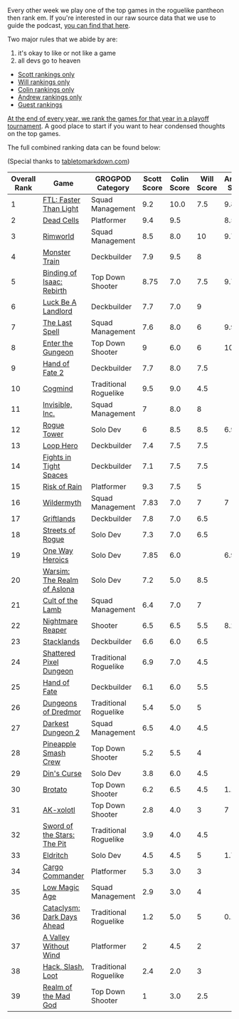 Every other week we play one of the top games in the roguelike pantheon then rank em. If you're interested in our raw source data that we use to guide the podcast, [you can find that here](https://github.com/ScottBurger/going_rogue_podcast/wiki/Roguelike-Steam-Dataset).

Two major rules that we abide by are: 
1. it's okay to like or not like a game
2. all devs go to heaven

* [Scott rankings only](https://docs.google.com/spreadsheets/d/1wf34T9sseGKv_VtQMcjRq6WuFWj33uU9cbU4oUlZGt8/edit#gid=1410426659)
* [Will rankings only](https://docs.google.com/spreadsheets/d/1wf34T9sseGKv_VtQMcjRq6WuFWj33uU9cbU4oUlZGt8/edit#gid=73210139)
* [Colin rankings only](https://docs.google.com/spreadsheets/d/1wf34T9sseGKv_VtQMcjRq6WuFWj33uU9cbU4oUlZGt8/edit#gid=2046262583)
* [Andrew rankings only](https://docs.google.com/spreadsheets/d/1wf34T9sseGKv_VtQMcjRq6WuFWj33uU9cbU4oUlZGt8/edit#gid=1897153161)
* [Guest rankings](https://docs.google.com/spreadsheets/d/1wf34T9sseGKv_VtQMcjRq6WuFWj33uU9cbU4oUlZGt8/edit#gid=847369508)

<!-- 
when finished:
* games that X liked more than Y
* games that X and Y agreed on perfectly
* top 'gems' = avg pod rank vs review rank
* top 'anti-gems' = avg pod rank vs review rank
-->

<!--
ongoing short lists (matching youtube playlists?):

top 3 most popular rogues
top 3 hidden gems
top 3 most widely disagreed on games (std dev)
-->

[At the end of every year, we rank the games for that year in a playoff tournament](https://grogpod.zone/tags/#omegabowl). A good place to start if you want to hear condensed thoughts on the top games.


The full combined ranking data can be found below:

(Special thanks to [tabletomarkdown.com](https://tabletomarkdown.com/convert-spreadsheet-to-markdown))

| Overall Rank | Game                                                                                | GROGPOD Category      | Scott Score | Colin Score | Will Score | Andrew Score | Avg Score | Median | Std Dev |
| ------------ | ----------------------------------------------------------------------------------- | --------------------- | ----------- | ----------- | ---------- | ------------ | --------- | ------ | ------- |
| 1            | [FTL: Faster Than Light](https://grogpod.zone/2022-12-07-ftl/)                      | Squad Management      | 9.2         | 10.0        | 7.5        | 9.8          | 9.13      | 10     | 1.14    |
| 2            | [Dead Cells](https://grogpod.zone/2023-11-22-dead_cells/)                           | Platformer            | 9.4         | 9.5         |            | 8.5          | 9.13      | 9      | 0.55    |
| 3            | [Rimworld](https://grogpod.zone/2023-10-25-rimworld/)                               | Squad Management      | 8.5         | 8.0         | 10         | 9.70         | 9.05      | 9      | 0.95    |
| 4            | [Monster Train](https://grogpod.zone/2023-05-24-monster_train/)                     | Deckbuilder           | 7.9         | 9.5         | 8          |              | 8.47      | 8      | 0.90    |
| 5            | [Binding of Isaac: Rebirth](https://grogpod.zone/2022-10-26-isaac/)                 | Top Down Shooter      | 8.75        | 7.0         | 7.5        | 9.7          | 8.24      | 8      | 1.22    |
| 6            | [Luck Be A Landlord](https://grogpod.zone/2023-08-02-landlord/)                     | Deckbuilder           | 7.7         | 7.0         | 9          |              | 7.90      | 8      | 1.01    |
| 7            | [The Last Spell](https://grogpod.zone/2023-08-16-the_last_spell/)                   | Squad Management      | 7.6         | 8.0         | 6          | 9.9          | 7.88      | 8      | 1.60    |
| 8            | [Enter the Gungeon](https://grogpod.zone/2023-07-04-gungeon/)                       | Top Down Shooter      | 9           | 6.0         | 6          | 10.0         | 7.75      | 8      | 2.06    |
| 9            | [Hand of Fate 2](https://grogpod.zone/2023-04-12-hand-of-fate/)                     | Deckbuilder           | 7.7         | 8.0         | 7.5        |              | 7.73      | 8      | 0.25    |
| 10           | [Cogmind](https://grogpod.zone/2023-03-15-cogmind/)                                 | Traditional Roguelike | 9.5         | 9.0         | 4.5        |              | 7.67      | 9      | 2.75    |
| 11           | [Invisible, Inc.](https://grogpod.zone/2023-01-04-invisible/)                       | Squad Management      | 7           | 8.0         | 8          |              | 7.67      | 8      | 0.58    |
| 12           | [Rogue Tower](https://grogpod.zone/2024-01-03-rogue-tower/)                         | Solo Dev              | 6           | 8.5         | 8.5        | 6.95         | 7.49      | 8      | 1.23    |
| 13           | [Loop Hero](https://grogpod.zone/2023-04-26-streets-of-rogue/)                      | Deckbuilder           | 7.4         | 7.5         | 7.5        |              | 7.47      | 8      | 0.06    |
| 14           | [Fights in Tight Spaces](https://grogpod.zone/2023-02-15-fits/)                     | Deckbuilder           | 7.1         | 7.5         | 7.5        |              | 7.37      | 8      | 0.23    |
| 15           | [Risk of Rain](https://grogpod.zone/2023-02-01-riskofrain/)                         | Platformer            | 9.3         | 7.5         | 5          |              | 7.27      | 8      | 2.16    |
| 16           | [Wildermyth](https://grogpod.zone/2024-01-17-wildermyth/)                           | Squad Management      | 7.83        | 7.0         | 7          | 7            | 7.21      | 7      | 0.41    |
| 17           | [Griftlands](https://grogpod.zone/2023-05-10-griftlands/)                           | Deckbuilder           | 7.8         | 7.0         | 6.5        |              | 7.10      | 7      | 0.66    |
| 18           | [Streets of Rogue](https://grogpod.zone/2023-04-26-streets-of-rogue/)               | Solo Dev              | 7.3         | 7.0         | 6.5        |              | 6.93      | 7      | 0.40    |
| 19           | [One Way Heroics](http://grogpod.zone/2023-09-13-one-way-heroics/)                  | Solo Dev              | 7.85        | 6.0         |            | 6.9          | 6.92      | 7      | 0.93    |
| 20           | [Warsim: The Realm of Aslona](https://grogpod.zone/2023-03-01-warsim/)              | Solo Dev              | 7.2         | 5.0         | 8.5        |              | 6.90      | 7      | 1.77    |
| 21           | [Cult of the Lamb](https://grogpod.zone/2023-07-19-cult-of-the-lamb/)               | Squad Management      | 6.4         | 7.0         | 7          |              | 6.80      | 7      | 0.35    |
| 22           | [Nightmare Reaper](https://grogpod.zone/2024-01-31-nightmare-reaper/)               | Shooter               | 6.5         | 6.5         | 5.5        | 8.2          | 6.68      | 7      | 1.12    |
| 23           | [Stacklands](https://grogpod.zone/2023-01-18-stacklands/)                           | Deckbuilder           | 6.6         | 6.0         | 6.5        |              | 6.37      | 7      | 0.32    |
| 24           | [Shattered Pixel Dungeon](https://grogpod.zone/2023-06-21-shattered-pixel-dungeon/) | Traditional Roguelike | 6.9         | 7.0         | 4.5        |              | 6.13      | 7      | 1.42    |
| 25           | [Hand of Fate](https://grogpod.zone/2023-04-12-hand-of-fate/)                       | Deckbuilder           | 6.1         | 6.0         | 5.5        |              | 5.87      | 6      | 0.32    |
| 26           | [Dungeons of Dredmor](https://grogpod.zone/2022-10-12-dredmor/)                     | Traditional Roguelike | 5.4         | 5.0         | 5          |              | 5.13      | 5      | 0.23    |
| 27           | [Darkest Dungeon 2](https://grogpod.zone/2023-06-07-darkest-dungeon-2/)             | Squad Management      | 6.5         | 4.0         | 4.5        |              | 5.00      | 5      | 1.32    |
| 28           | [Pineapple Smash Crew](https://grogpod.zone/2022-11-09-pineapple/)                  | Top Down Shooter      | 5.2         | 5.5         | 4          |              | 4.90      | 5      | 0.79    |
| 29           | [Din's Curse](https://grogpod.zone/2022-11-23-madgod/)                              | Solo Dev              | 3.8         | 6.0         | 4.5        |              | 4.77      | 5      | 1.12    |
| 30           | [Brotato](https://grogpod.zone/2023-08-16-the_last_spell/)                          | Top Down Shooter      | 6.2         | 6.5         | 4.5        | 1.1          | 4.58      | 5      | 2.48    |
| 31           | [AK-xolotl](https://grogpod.zone/2023-11-08-akxolotl/)                              | Top Down Shooter      | 2.8         | 4.0         | 3          | 7            | 4.20      | 4      | 1.94    |
| 32           | [Sword of the Stars: The Pit](https://grogpod.zone/2022-12-21-sots_the_pit/)        | Traditional Roguelike | 3.9         | 4.0         | 4.5        |              | 4.13      | 4      | 0.32    |
| 33           | [Eldritch](http://grogpod.zone/2023-08-30-eldritch/)                                | Solo Dev              | 4.5         | 4.5         | 5          | 1.7          | 3.92      | 5      | 1.52    |
| 34           | [Cargo Commander](https://grogpod.zone/2022-11-23-madgod/)                          | Platformer            | 5.3         | 3.0         | 3          |              | 3.77      | 3      | 1.33    |
| 35           | [Low Magic Age](https://grogpod.zone/2023-03-29-low-magic-age/)                     | Squad Management      | 2.9         | 3.0         | 4          |              | 3.30      | 3      | 0.61    |
| 36           | [Cataclysm: Dark Days Ahead](http://grogpod.zone/2023-09-27-cataclysm/)             | Traditional Roguelike | 1.2         | 5.0         | 5          | 0.1          | 2.83      | 3      | 2.55    |
| 37           | [A Valley Without Wind](https://grogpod.zone/2022-11-09-pineapple/)                 | Platformer            | 2           | 4.5         | 2          |              | 2.83      | 2      | 1.44    |
| 38           | [Hack, Slash, Loot](https://grogpod.zone/2022-11-09-pineapple/)                     | Traditional Roguelike | 2.4         | 2.0         | 3          |              | 2.47      | 2      | 0.50    |
| 39           | [Realm of the Mad God](https://grogpod.zone/2022-11-23-madgod/)                     | Top Down Shooter      | 1           | 3.0         | 2.5        |










